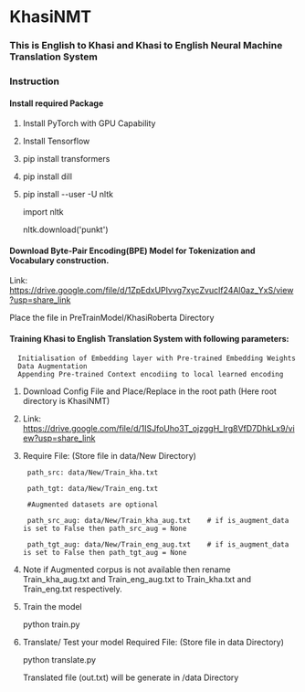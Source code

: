 # KhasiNMT
### This is English to Khasi and Khasi to English Neural Machine Translation System 

### Instruction

#### Install required Package

1. Install PyTorch with GPU Capability
2. Install Tensorflow
3. pip install transformers
4. pip install dill
5. pip install --user -U nltk
   
   import nltk
   
   nltk.download('punkt')
   
 #### Download Byte-Pair Encoding(BPE) Model for Tokenization and Vocabulary construction.
 Link: https://drive.google.com/file/d/1ZpEdxUPIvvg7xycZvuclf24Al0az_YxS/view?usp=share_link
 
 Place the file in PreTrainModel/KhasiRoberta Directory

#### Training Khasi to English Translation System with following parameters:
      Initialisation of Embedding layer with Pre-trained Embedding Weights
      Data Augmentation
      Appending Pre-trained Context encodiing to local learned encoding
      
1. Download Config File and Place/Replace in the root path (Here root directory is KhasiNMT)
2. Link: https://drive.google.com/file/d/1ISJfoUho3T_ojzggH_lrg8VfD7DhkLx9/view?usp=share_link

3. Require File: (Store file in data/New Directory)

        path_src: data/New/Train_kha.txt
        
        path_tgt: data/New/Train_eng.txt
        
        #Augmented datasets are optional
        
        path_src_aug: data/New/Train_kha_aug.txt    # if is_augment_data is set to False then path_src_aug = None
        
        path_tgt_aug: data/New/Train_eng_aug.txt    # if is_augment_data is set to False then path_tgt_aug = None
        
 4. Note if Augmented corpus is not available then rename Train_kha_aug.txt and Train_eng_aug.txt to Train_kha.txt and Train_eng.txt respectively.
 5. Train the model 

    python train.py
    
 6. Translate/ Test your model
    Required File: (Store file in data Directory)
    
    python translate.py
    
    Translated file (out.txt) will be generate in /data Directory

    
